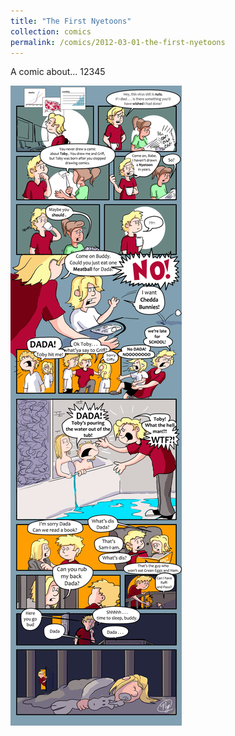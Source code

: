 ```yaml
---
title: "The First Nyetoons"
collection: comics
permalink: /comics/2012-03-01-the-first-nyetoons
---
```

A comic about... 12345




![TobyToon](../images/comics/nyetoon/nyetoon_TobyToon_6.5.20_final-1.png)
